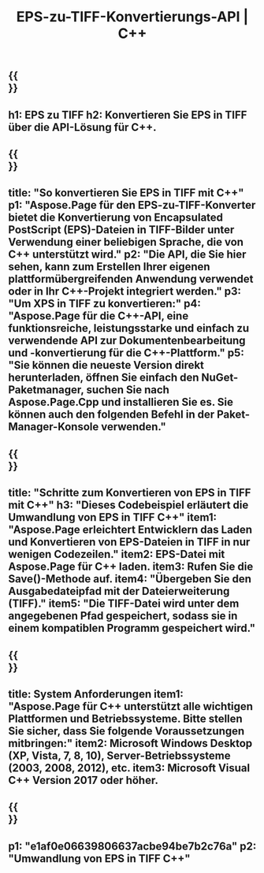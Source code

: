 ﻿---
translation: true
template: /_templates/_conversion-child-cpp.md
title: EPS-zu-TIFF-Konvertierungs-API | C++
url: /cpp/conversion/eps-to-tiff/
description: EPS-zu-TIFF-Konvertierung bereitgestellt von Aspose.Page für die C++-API-Lösung. Funktioniert in C++ Runtime Environment für Windows 32 Bit, Windows 64 Bit und Linux 64 Bit.
informat: EPS
outformat: TIFF
otherformats: XPS PS
---

{{<section banner>}}
---
h1: EPS zu TIFF
h2: Konvertieren Sie EPS in TIFF über die API-Lösung für C++.
---

{{<section overview>}}
---
title: "So konvertieren Sie EPS in TIFF mit C++"
p1: "Aspose.Page für den EPS-zu-TIFF-Konverter bietet die Konvertierung von Encapsulated PostScript (EPS)-Dateien in TIFF-Bilder unter Verwendung einer beliebigen Sprache, die von C++ unterstützt wird."
p2: "Die API, die Sie hier sehen, kann zum Erstellen Ihrer eigenen plattformübergreifenden Anwendung verwendet oder in Ihr C++-Projekt integriert werden."
p3: "Um XPS in TIFF zu konvertieren:"
p4: "Aspose.Page für die C++-API, eine funktionsreiche, leistungsstarke und einfach zu verwendende API zur Dokumentenbearbeitung und -konvertierung für die C++-Plattform."
p5: "Sie können die neueste Version direkt herunterladen, öffnen Sie einfach den NuGet-Paketmanager, suchen Sie nach Aspose.Page.Cpp und installieren Sie es. Sie können auch den folgenden Befehl in der Paket-Manager-Konsole verwenden."
---

{{<section feature1>}}
---
title: "Schritte zum Konvertieren von EPS in TIFF mit C++"
h3: "Dieses Codebeispiel erläutert die Umwandlung von EPS in TIFF C++"
item1: "Aspose.Page erleichtert Entwicklern das Laden und Konvertieren von EPS-Dateien in TIFF in nur wenigen Codezeilen."
item2: EPS-Datei mit Aspose.Page für C++ laden.
item3: Rufen Sie die Save()-Methode auf.
item4: "Übergeben Sie den Ausgabedateipfad mit der Dateierweiterung (TIFF)."
item5: "Die TIFF-Datei wird unter dem angegebenen Pfad gespeichert, sodass sie in einem kompatiblen Programm gespeichert wird."
---

{{<section feature2>}}
---
title: System Anforderungen
item1: "Aspose.Page für C++ unterstützt alle wichtigen Plattformen und Betriebssysteme. Bitte stellen Sie sicher, dass Sie folgende Voraussetzungen mitbringen:"
item2: Microsoft Windows Desktop (XP, Vista, 7, 8, 10), Server-Betriebssysteme (2003, 2008, 2012), etc.
item3: Microsoft Visual C++ Version 2017 oder höher.
---

{{<section gist>}}
---
p1: "e1af0e06639806637acbe94be7b2c76a"
p2: "Umwandlung von EPS in TIFF C++"
---
